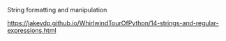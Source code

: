 String formatting and manipulation








https://jakevdp.github.io/WhirlwindTourOfPython/14-strings-and-regular-expressions.html
